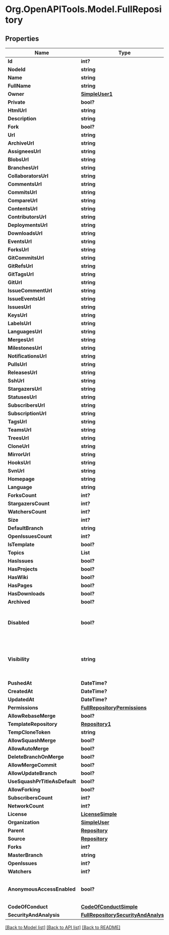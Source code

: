 # Org.OpenAPITools.Model.FullRepository

## Properties

Name | Type | Description | Notes
------------ | ------------- | ------------- | -------------
**Id** | **int?** |  | 
**NodeId** | **string** |  | 
**Name** | **string** |  | 
**FullName** | **string** |  | 
**Owner** | [**SimpleUser1**](SimpleUser1.md) |  | 
**Private** | **bool?** |  | 
**HtmlUrl** | **string** |  | 
**Description** | **string** |  | 
**Fork** | **bool?** |  | 
**Url** | **string** |  | 
**ArchiveUrl** | **string** |  | 
**AssigneesUrl** | **string** |  | 
**BlobsUrl** | **string** |  | 
**BranchesUrl** | **string** |  | 
**CollaboratorsUrl** | **string** |  | 
**CommentsUrl** | **string** |  | 
**CommitsUrl** | **string** |  | 
**CompareUrl** | **string** |  | 
**ContentsUrl** | **string** |  | 
**ContributorsUrl** | **string** |  | 
**DeploymentsUrl** | **string** |  | 
**DownloadsUrl** | **string** |  | 
**EventsUrl** | **string** |  | 
**ForksUrl** | **string** |  | 
**GitCommitsUrl** | **string** |  | 
**GitRefsUrl** | **string** |  | 
**GitTagsUrl** | **string** |  | 
**GitUrl** | **string** |  | 
**IssueCommentUrl** | **string** |  | 
**IssueEventsUrl** | **string** |  | 
**IssuesUrl** | **string** |  | 
**KeysUrl** | **string** |  | 
**LabelsUrl** | **string** |  | 
**LanguagesUrl** | **string** |  | 
**MergesUrl** | **string** |  | 
**MilestonesUrl** | **string** |  | 
**NotificationsUrl** | **string** |  | 
**PullsUrl** | **string** |  | 
**ReleasesUrl** | **string** |  | 
**SshUrl** | **string** |  | 
**StargazersUrl** | **string** |  | 
**StatusesUrl** | **string** |  | 
**SubscribersUrl** | **string** |  | 
**SubscriptionUrl** | **string** |  | 
**TagsUrl** | **string** |  | 
**TeamsUrl** | **string** |  | 
**TreesUrl** | **string** |  | 
**CloneUrl** | **string** |  | 
**MirrorUrl** | **string** |  | 
**HooksUrl** | **string** |  | 
**SvnUrl** | **string** |  | 
**Homepage** | **string** |  | 
**Language** | **string** |  | 
**ForksCount** | **int?** |  | 
**StargazersCount** | **int?** |  | 
**WatchersCount** | **int?** |  | 
**Size** | **int?** |  | 
**DefaultBranch** | **string** |  | 
**OpenIssuesCount** | **int?** |  | 
**IsTemplate** | **bool?** |  | [optional] 
**Topics** | **List<string>** |  | [optional] 
**HasIssues** | **bool?** |  | 
**HasProjects** | **bool?** |  | 
**HasWiki** | **bool?** |  | 
**HasPages** | **bool?** |  | 
**HasDownloads** | **bool?** |  | 
**Archived** | **bool?** |  | 
**Disabled** | **bool?** | Returns whether or not this repository disabled. | 
**Visibility** | **string** | The repository visibility: public, private, or internal. | [optional] 
**PushedAt** | **DateTime?** |  | 
**CreatedAt** | **DateTime?** |  | 
**UpdatedAt** | **DateTime?** |  | 
**Permissions** | [**FullRepositoryPermissions**](FullRepositoryPermissions.md) |  | [optional] 
**AllowRebaseMerge** | **bool?** |  | [optional] 
**TemplateRepository** | [**Repository1**](Repository1.md) |  | [optional] 
**TempCloneToken** | **string** |  | [optional] 
**AllowSquashMerge** | **bool?** |  | [optional] 
**AllowAutoMerge** | **bool?** |  | [optional] 
**DeleteBranchOnMerge** | **bool?** |  | [optional] 
**AllowMergeCommit** | **bool?** |  | [optional] 
**AllowUpdateBranch** | **bool?** |  | [optional] 
**UseSquashPrTitleAsDefault** | **bool?** |  | [optional] 
**AllowForking** | **bool?** |  | [optional] 
**SubscribersCount** | **int?** |  | 
**NetworkCount** | **int?** |  | 
**License** | [**LicenseSimple**](LicenseSimple.md) |  | 
**Organization** | [**SimpleUser**](SimpleUser.md) |  | [optional] 
**Parent** | [**Repository**](Repository.md) |  | [optional] 
**Source** | [**Repository**](Repository.md) |  | [optional] 
**Forks** | **int?** |  | 
**MasterBranch** | **string** |  | [optional] 
**OpenIssues** | **int?** |  | 
**Watchers** | **int?** |  | 
**AnonymousAccessEnabled** | **bool?** | Whether anonymous git access is allowed. | [optional] [default to true]
**CodeOfConduct** | [**CodeOfConductSimple**](CodeOfConductSimple.md) |  | [optional] 
**SecurityAndAnalysis** | [**FullRepositorySecurityAndAnalysis**](FullRepositorySecurityAndAnalysis.md) |  | [optional] 

[[Back to Model list]](../README.md#documentation-for-models) [[Back to API list]](../README.md#documentation-for-api-endpoints) [[Back to README]](../README.md)

